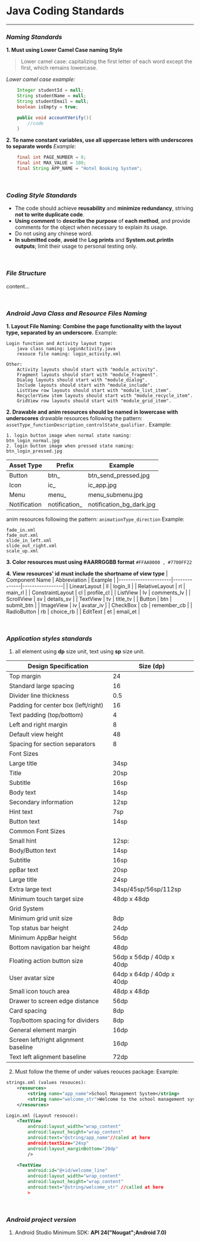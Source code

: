 # Java Coding Standards
---
### *Naming Standards*
**1. Must using Lower Camel Case naming Style**
> Lower camel case: capitalizing the first letter of each word except the first, which remains lowercase.

*Lower camel case example:*
```java
    Integer studentId = null;
    String studentName = null;
    String studentEmail = null;
    boolean isEmpty = true;

    public void accountVerify(){
        //code
    }
```

**2. To name constant variables, use all uppercase letters with underscores to separate words**
*Example:*
```java
    final int PAGE_NUMBER = 8;
    final int MAX_VALUE = 100;
    final String APP_NAME = "Hotel Booking System";
```

<br>

### *Coding Style Standards*
- The code should achieve **reusability** and **minimize redundancy**, striving **not to write duplicate code**.
- **Using comment** to **describe the purpose** of **each method**, and provide comments for the object when necessary to explain its usage.
- Do not using any chinese word.
- **In submitted code**, **avoid** the  **Log prints** and **System.out.println outputs**; limit their usage to personal testing only.

<br>

### *File Structure*
content...

<br>

### *Android Java Class and Resource Files Naming*
**1. Layout File Naming: Combine the page functionality with the layout type, separated by an underscore.**
Example:
```
Login function and Activity layout type: 
    java class naming: LoginActivity.java
    resouce file naming: login_activity.xml

Other:
    Activity layouts should start with "module_activity".
    Fragment layouts should start with "module_fragment".
    Dialog layouts should start with "module_dialog".
    Include layouts should start with "module_include".
    ListView row layouts should start with "module_list_item".
    RecyclerView item layouts should start with "module_recycle_item".
    GridView row layouts should start with "module_grid_item".
```

**2. Drawable and anim resources should be named in lowercase with underscores**
drawable resources following the pattern: `assetType_functionDescription_controlState_qualifier.`
Example:
```
1. login button image when normal state naming:
btn_login_normal.jpg
2. login button image when pressed state naming:
btn_login_pressed.jpg
```
| Asset Type       | Prefix          | Example                 |
|------------------|-----------------|-------------------------|
| Button           | btn_            | btn_send_pressed.jpg    |
| Icon             | ic_             | ic_app.jpg              |
| Menu             | menu_           | menu_submenu.jpg        |
| Notification     | notification_   | notification_bg_dark.jpg|


anim resources following the pattern:
`animationType_direction`
Example:
```
fade_in.xml
fade_out.xml
slide_in_left.xml
slide_out_right.xml
scale_up.xml
```

**3. Color resources must using #AARRGGBB format**
`#FFAA0000 , #7700FF22`

**4. View resources' id must include the shortname of view type**
| Component Name       | Abbreviation | Example         |
|----------------------|--------------|-----------------|
| LinearLayout         | ll           | login_ll        |
| RelativeLayout       | rl           | main_rl         |
| ConstraintLayout     | cl           | profile_cl      |
| ListView            | lv           | comments_lv     |
| ScrollView           | sv           | details_sv      |
| TextView            | tv           | title_tv        |
| Button              | btn          | submit_btn      |
| ImageView           | iv           | avatar_iv       |
| CheckBox            | cb           | remember_cb     |
| RadioButton          | rb           | choice_rb       |
| EditText            | et           | email_et        |

<br>

### *Application styles standards*
1. all element using **dp** size unit, text using **sp** size unit.

| Design Specification                        | Size (dp) |
|--------------------------------------------|-----------|
| Top margin                                  | 24        |
| Standard large spacing                      | 16        |
| Divider line thickness                      | 0.5       |
| Padding for center box (left/right)         | 16        |
| Text padding (top/bottom)                   | 4         |
| Left and right margin                       | 8         |
| Default view height                         | 48        |
| Spacing for section separators               | 8         |
| Font Sizes                                 |           |
|   Large title                              | 34sp     |
|   Title                                    | 20sp     |
|   Subtitle                                 | 16sp     |
|   Body text                                | 14sp     |
|   Secondary information                    | 12sp     |
|   Hint text                                | 7sp      |
|   Button text                              | 14sp     |
| Common Font Sizes                         |           |
|   Small hint                              | 12sp:     |
|   Body/Button text                        | 14sp      |
|   Subtitle                                | 16sp      |
|   ppBar text                              | 20sp      |
|   Large title                             | 24sp          |
|   Extra large text                        | 34sp/45sp/56sp/112sp           |
| Minimum touch target size                 | 48dp x 48dp |
| Grid System                               |           |
|   Minimum grid unit size                  | 8dp       |
|   Top status bar height                   | 24dp      |
|   Minimum AppBar height                   | 56dp      |
|   Bottom navigation bar height            | 48dp      |
|   Floating action button size             | 56dp x 56dp / 40dp x 40dp |
|   User avatar size                        | 64dp x 64dp / 40dp x 40dp |
|   Small icon touch area                   | 48dp x 48dp |
|   Drawer to screen edge distance           | 56dp      |
|   Card spacing                            | 8dp       |
|   Top/bottom spacing for dividers         | 8dp       |
|   General element margin                  | 16dp      |
|   Screen left/right alignment baseline    | 16dp      |
|   Text left alignment baseline            | 72dp      |

2. Must follow the theme of under values reouces package:
Example:
```xml
strings.xml (values resouces):
    <resources>
        <string name="app_name">School Management System</string>
        <string name="welcome_str">Welcome to the school management system!</string>
    </resources>

Login.xml (Layout resouce):
    <TextView
        android:layout_width="wrap_content"
        android:layout_height="wrap_content"
        android:text="@string/app_name"//caled at here
        android:textSize="24sp"
        android:layout_marginBottom="20dp"
        />

    <TextView
        android:id="@+id/welcome_line"
        android:layout_width="wrap_content"
        android:layout_height="wrap_content"
        android:text="@string/welcome_str" //called at here
        >

```

<br>

### *Android project version*
1. Android Studio Minimum SDK: **API 24("Nougat";Android 7.0)**